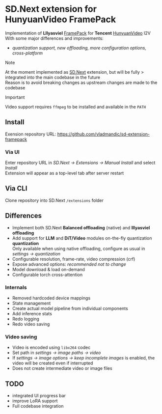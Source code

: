 # SD.Next extension for HunyuanVideo FramePack

Implementation of **Lllyasviel** [FramePack](https://lllyasviel.github.io/frame_pack_gitpage/) for **Tencent** [HunyuanVideo](https://huggingface.co/tencent/HunyuanVideo) I2V  
With some major differences and improvements:
- *quantization support, new offloading, more configuration options, cross-platform*  

> [!NOTE]
> At the moment implemented as [SD.Next](https://github.com/vladmandic/sdnext) extension, but will be fully > integrated into the main codebase in the future  
> Reason is to avoid breaking changes as upstream changes are made to the codebase  

> [!IMPORTANT]
> Video support requires `ffmpeg` to be installed and available in the `PATH`  

## Install

Exension repository URL: <https://github.com/vladmandic/sd-extension-framepack>

### Via UI  

Enter repository URL in *SD.Next -> Extensions -> Manual Install* and select *Install*  
Extension will appear as a top-level tab after server restart  

## Via CLI  

Clone repository into SD.Next `/extensions` folder

## Differences

- Implement both SD.Next **Balanced offloading** (native) and **lllyasviel offloading**  
- Add support for **LLM** and **DiT/Video** modules on-the-fly quantization **quantization**  
  Only available when using native offloading, configure as usual in *settings -> quantization*  
- Configurable resolution, frame-rate, video compression (crf)  
- Expose advanced options: *recommended not to change*  
- Model download & load on-demand  
- Configurable torch cross-attention  

### Internals  

- Removed hardcoded device mappings
- State management
- Create actual model pipeline from individual components  
- Add inference stats  
- Redo logging  
- Redo video saving  

### Video saving

- Video is encoded using `libx264` codec  
- Set path in *settings -> image paths -> video*  
- If *settings -> image options -> keep incomplete images* is enabled, the video will be created even if interrupted  
- Does not create intermediate video or image files  

## TODO

- integrated UI progress bar
- improve LoRA support
- Full codebase integration
